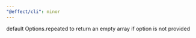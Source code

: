 ```yaml
---
"@effect/cli": minor
---
```


default Options.repeated to return an empty array if option is not provided
